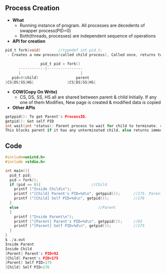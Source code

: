 ## Process Creation
- **What**
  - Running instance of program. All processes are decedents of swapper process(PID=0)
  - Both(threads, processes) are independent sequence of operations
- **API for creation**
```c
pid_t fork(void)        //typedef int pid_t;
 - Creates a new process(called child process), Called once, returns twice. fork() is internally implemented as using clone().
 
                pid_t pid = fork()
      ------------|----------------
      |                           |
   pid=0(child)                 parent
|CS|DS|SS|HS|               |CS|DS|SS|HS|        
```
- **COW(Copy On Write)**
  - CS, DS, SS, HS all are shared between parent & child Initially. If any one of them Modifies, New page is created & modified data is copied
- **Other APIs**
```c
getppid(): To get Parent's ProcessID.    
getpid(): Get self PID
int wait(int *status): Parent process to wait for child to terminate. returns pid of terminated child, sets term_status in status. 
This blocks parent if it has any unterminated child, else returns immediately.
```  

## Code
```c
#include<unistd.h>
#include <stdio.h>

int main(){
  pid_t pid;
  pid = fork();
  if (pid == 0){                       //Child
    printf ("Inside Child\n");
    printf ("[Child] Parent's PID=%d\n", getppid());      //175. Parent's PID is always smaller since its created earlier.
    printf ("[Child] Self PID=%d\n", getpid());           //176
  }
  else                                    //Parent
  {
    printf ("Inside Parent\n");
    printf ("[Parent] Parent's PID=%d\n", getppid());     //92
    printf ("[Parent] Self PID=%d\n", getpid());          //175
  }
}
$ ./a.out
Inside Parent
Inside Child
[Parent] Parent's PID=92
[Child] Parent's PID=175
[Parent] Self PID=175
[Child] Self PID=176
```
